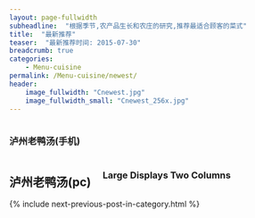 ```yaml
---
layout: page-fullwidth
subheadline:  "根据季节,农产品生长和农庄的研究,推荐最适合顾客的菜式"
title:  "最新推荐"
teaser:  "最新推荐时间: 2015-07-30" 
breadcrumb: true
categories:
    - Menu-cuisine 
permalink: /Menu-cuisine/newest/
header:
    image_fullwidth: "Cnewest.jpg"
    image_fullwidth_small: "Cnewest_256x.jpg" 
---
```

<div class="show-for-small">
<div class="row">
    <div class="small-12 columns">
<h3>泸州老鸭汤(手机)</h3>
        </div><!-- /.small-12.columns -->
    </div>
</div>

<div class="show-for-large-up">
    <div class="row">
        <div class="small-12 columns">
            <h2>泸州老鸭汤(pc)</h2>
            <h3>Large Displays Two Columns</h3>
        </div><!-- /.small-12.columns -->
    </div>



<div id="bottom" class="row t30">
    <div class="small-12 columns">
      {% include next-previous-post-in-category.html %}
    </div><!-- /.small-12.columns -->
</div>

